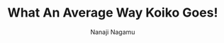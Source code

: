 --- 
slug: "what-an-average-way-koiko-goes"
title: "What An Average Way Koiko Goes!"
publishdate: "2018-12-19"
src: "https://365manga.net/manga/what-an-average-way-koiko-goes"
author: "Nanaji Nagamu"
image: "https://data.365manga.net/images/thumbnails/32728-what-an-average-way-koiko-goes.jpg"
tags: ["Romance","School life","Shoujo","Shoujo ai"]
chapters: ["Chapter 2 ","Chapter 1"]
chapterlinks: ["https://365manga.net/what-an-average-way-koiko-goes/chapter-2.html","https://365manga.net/what-an-average-way-koiko-goes/chapter-1.html"]
description: "Koiko has lived her life under an overly-attached mother and a distant, neglectful sister. While she dislikes the idea of drowning in it, Koiko still wants to be in love, so she settles for being an average high schooler with an average boyfriend and an average relationship. One day, the most popular boy in school, Tsurugi, sends her a message: 'Your boyfriend is cheating on you.' This is where our story begins!"
---
